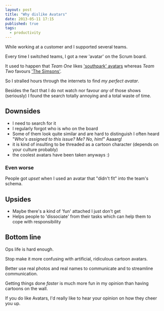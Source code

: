 ```yaml
---
layout: post
title: "Why dislike Avatars"
date: 2013-05-11 17:15
published: true
tags:
  - productivity
---
```


While working at a customer and I supported several teams.

Every time I switched teams, I got a new 'avatar' on the Scrum board.

It used to happen that *Team One* likes ['southpark' avatars](http://en.wikipedia.org/wiki/List_of_South_Park_characters) whereas *Team Two* favours ['The Simsons'](http://en.wikipedia.org/wiki/List_of_The_Simpsons_characters).

So I stralled hours through the internets to find *my perfect avatar*.

Besides the fact that I do not watch nor favour *any* of those shows (seriously) I found the search totally annoying and a total waste of time.

## Downsides

- I need to search for it
- I regularly forgot who is who on the board
- Some of them look quite similar and are hard to distinguish
  I often heard "*Who's assigned to this issue? Me? No, him!*" Aaaarg!
- it is kind of insulting to be threaded as a cartoon character (depends on your culture probably)
- the coolest avatars have been taken anyways :)

### Even worse

People got *upset* when I used an avatar that "didn't fit" into the team's schema.

## Upsides

- Maybe there's a kind of 'fun' attached I just don't get
- Helps people to 'dissociate' from their tasks which can help them to cope with responsibility

## Bottom line

Ops life is hard enough.

Stop make it more confusing with artificial, ridiculous cartoon avatars.

Better use real photos and real names to communicate and to streamline communication.

Getting things done *faster* is much more fun in my opinion than having cartoons on the wall.

If you do like Avatars, I'd really like to hear your opinion on how they cheer you up.
